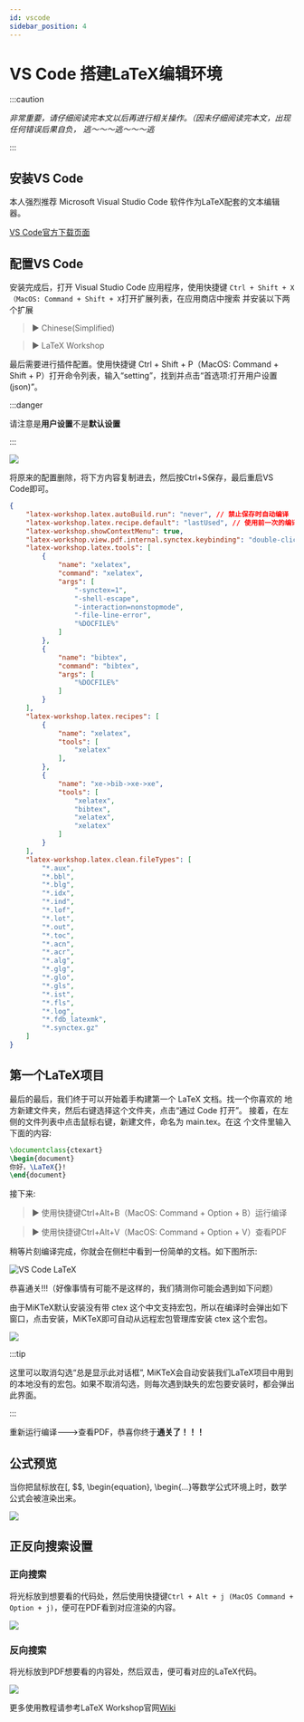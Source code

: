 ```yaml
---
id: vscode
sidebar_position: 4
---
```


# VS Code 搭建LaTeX编辑环境

:::caution

*非常重要，请仔细阅读完本文以后再进行相关操作。（因未仔细阅读完本文，出现任何错误后果自负， 逃～～～逃～～～逃*

:::

## 安装VS Code

本人强烈推荐 Microsoft Visual Studio Code 软件作为LaTeX配套的文本编辑器。

[VS Code官方下载页面](https://code.visualstudio.com/Download)

## 配置VS Code

安装完成后，打开 Visual Studio Code 应用程序，使用快捷键 `Ctrl + Shift + X（MacOS: Command + Shift + X`打开扩展列表，在应用商店中搜索 并安装以下两个扩展

> ▶ Chinese(Simplified)

> ▶ LaTeX Workshop

最后需要进行插件配置。使用快捷键 Ctrl + Shift + P（MacOS: Command + Shift + P）打开命令列表，输入“setting”，找到并点击“首选项:打开用户设置(json)”。

:::danger

请注意是**用户设置**不是**默认设置**

:::

![](./img/vscode_settings.png)

将原来的配置删除，将下方内容复制进去，然后按Ctrl+S保存，最后重启VS Code即可。

```json
{
    "latex-workshop.latex.autoBuild.run": "never", // 禁止保存时自动编译
    "latex-workshop.latex.recipe.default": "lastUsed", // 使用前一次的编译方法
    "latex-workshop.showContextMenu": true,
    "latex-workshop.view.pdf.internal.synctex.keybinding": "double-click",
    "latex-workshop.latex.tools": [
        {
            "name": "xelatex",
            "command": "xelatex",
            "args": [
                "-synctex=1",
                "-shell-escape",
                "-interaction=nonstopmode",
                "-file-line-error",
                "%DOCFILE%"
            ]
        },
        {
            "name": "bibtex",
            "command": "bibtex",
            "args": [
                "%DOCFILE%"
            ]
        }
    ],
    "latex-workshop.latex.recipes": [
        {
            "name": "xelatex",
            "tools": [
                "xelatex"
            ],
        },
        {
            "name": "xe->bib->xe->xe",
            "tools": [
                "xelatex",
                "bibtex",
                "xelatex",
                "xelatex"
            ]
        }
    ],
    "latex-workshop.latex.clean.fileTypes": [
        "*.aux",
        "*.bbl",
        "*.blg",
        "*.idx",
        "*.ind",
        "*.lof",
        "*.lot",
        "*.out",
        "*.toc",
        "*.acn",
        "*.acr",
        "*.alg",
        "*.glg",
        "*.glo",
        "*.gls",
        "*.ist",
        "*.fls",
        "*.log",
        "*.fdb_latexmk",
        "*.synctex.gz"
    ]  
}
```

## 第一个LaTeX项目

最后的最后，我们终于可以开始着手构建第一个 LaTeX 文档。找一个你喜欢的 地方新建文件夹，然后右键选择这个文件夹，点击“通过 Code 打开”。
接着，在左侧的文件列表中点击鼠标右键，新建文件，命名为 main.tex。在这 个文件里输入下面的内容:

```latex
\documentclass{ctexart} 
\begin{document}
你好，\LaTeX{}! 
\end{document}
```

接下来:
> ▶ 使用快捷键Ctrl+Alt+B（MacOS: Command + Option + B）运行编译

> ▶ 使用快捷键Ctrl+Alt+V（MacOS: Command + Option + V）查看PDF 

稍等片刻编译完成，你就会在侧栏中看到一份简单的文档。如下图所示:

![VS Code LaTeX](./img/latex_vscode.png)

恭喜通关!!!（好像事情有可能不是这样的，我们猜测你可能会遇到如下问题）

由于MiKTeX默认安装没有带 ctex 这个中文支持宏包，所以在编译时会弹出如下窗口，点击安装，MiKTeX即可自动从远程宏包管理库安装 ctex 这个宏包。

![](./img/texstudio_install_07.png)

:::tip

这里可以取消勾选“总是显示此对话框”, MiKTeX会自动安装我们LaTeX项目中用到的本地没有的宏包。如果不取消勾选，则每次遇到缺失的宏包要安装时，都会弹出此界面。

:::

重新运行编译———>查看PDF，恭喜你终于**通关了！！！**


## 公式预览

当你把鼠标放在\[, $$, \begin{equation}, \begin{...}等数学公式环境上时，数学公式会被渲染出来。

![](./img/math_hover_01.gif)


## 正反向搜索设置

### 正向搜索
将光标放到想要看的代码处，然后使用快捷键`Ctrl + Alt + j (MacOS Command + Option + j)`，便可在PDF看到对应渲染的内容。

![](./img/back-search.gif)

### 反向搜索
将光标放到PDF想要看的内容处，然后双击，便可看对应的LaTeX代码。

![](./img/forward-search.gif)

更多使用教程请参考LaTeX Workshop官网[Wiki](https://github.com/James-Yu/LaTeX-Workshop/wiki)